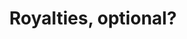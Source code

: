 ---
guid: "D018FE07-6136-4B65-B3A5-4C4F0A740E2D"
title: "Royalties, optional?"
description: "What happens when the transfer of ownership is tied to the payment of royalties? Tune in as we dive into NFT royalties and the different ways they can be enforced on-chain and off-chain."
pubDate: "Tue, 16 Aug 2022 18:00:00 -0500"
itunes-explicit: "no"
itunes-episode: 37
itunes-episodeType: full

# More info
youtube-full: https://youtu.be/m7tCoR9bEhY
discussion: https://twitter.com/fulldecent/status/1559627176789639168

# Timeline
timeline:
  - seconds: 0
    title: Intro
  - seconds: 62
    title: Beeple's hot note on royalties
  - seconds: 340
    title: ERC-721 -- require payment to SELL an NFT
  - seconds: 441
    title: IRL all transactions are already private
  - seconds: 530
    title: Are auction prices actually public?
  - seconds: 753
    title: Two ways enforce royalties on-chain
  - seconds: 768
    title: Sell no taksies-backsies
  - seconds: 788
    title: Sell large enough increment
  - seconds: 933
    title: Managing at the token contract level
  - seconds: 871
    title: Off-chain enforcement
  - seconds: 896
    title: These are encumberences
  - seconds: 947
    title: HOAs and NFTs
  - seconds: 1038
    title: Are NFTs owned or really licensed?


# File information
enclosure-url: "https://media.phor.net/csh/2022-08-16-episode-37.m4a"
enclosure-length: 
enclosure-type: "audio/x-m4a"
itunes-duration: 

# CSH information
badges: []
---
